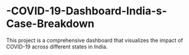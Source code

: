 # -COVID-19-Dashboard-India-s-Case-Breakdown
This project is a comprehensive dashboard that visualizes the impact of COVID-19 across different states in India.
